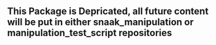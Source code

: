 ## This Package is Depricated, all future content will be put in either snaak_manipulation or manipulation_test_script repositories
